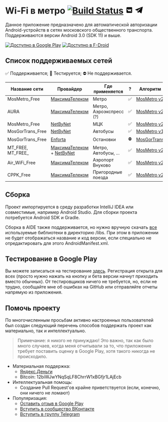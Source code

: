 # Wi-Fi в метро [![Build Status](https://local.thedrhax.pw/jenkins/job/MosMetro-Android/branch/master/badge/icon)](https://local.thedrhax.pw/jenkins/job/MosMetro-Android/branch/master/) [![ВКонтакте](.github/resources/vk-box.png)](https://vk.com/wifi_v_metro) [![Telegram](.github/resources/telegram.png)](https://t.me/joinchat/BVgshUHjD3rzVCmguodb4Q)

Данное приложение предназначено для автоматической авторизации Android-устройств в сетях московского общественного транспорта. Поддерживаются версии Android 3.0 (SDK 11) и выше.

[<img src="https://play.google.com/intl/ru_ru/badges/images/generic/ru_badge_web_generic.png" alt="Доступно в Google Play" height="80">](https://play.google.com/store/apps/details?id=pw.thedrhax.mosmetro) [<img src="https://gitlab.com/fdroid/artwork/raw/master/badge/get-it-on-ru.png" alt="Доступно в F-Droid" height="80">](https://f-droid.org/packages/pw.thedrhax.mosmetro)

## Список поддерживаемых сетей

:white_check_mark: Поддерживается; :large_blue_circle: Тестируется; :no_entry: Не поддерживается.

| Название сети | Провайдер | Где применяется | ? | Алгоритм |
| --- | --- | --- | --- | --- |
| MosMetro_Free | [МаксимаТелеком](http://maximatelecom.ru/ru#/) | Метро | :white_check_mark: | [MosMetro v2](/app/src/main/java/pw/thedrhax/mosmetro/authenticator/providers/MosMetroV2.java) |
| AURA | [МаксимаТелеком](http://maximatelecom.ru/ru#/) | Метро, Аэроэкспресс (?) | :white_check_mark: | [MosMetro v2](/app/src/main/java/pw/thedrhax/mosmetro/authenticator/providers/MosMetroV2.java) |
| MosMetro_Free | [NetByNet](http://www.netbynet.ru) | МЦК | :white_check_mark: | [MosMetro v2](/app/src/main/java/pw/thedrhax/mosmetro/authenticator/providers/MosMetroV1.java) |
| MosGorTrans_Free | [NetByNet](http://www.netbynet.ru) | Автобусы | :white_check_mark: | [MosMetro v1](/app/src/main/java/pw/thedrhax/mosmetro/authenticator/providers/MosMetroV1.java) |
| MosGorTrans_Free | [Enforta](http://www.enforta.ru/) | Остановки | :no_entry: | [MosGorTrans](/app/src/main/java/pw/thedrhax/mosmetro/authenticator/providers/Unknown.java) |
| MT_FREE, MT_FREE_ | [МаксимаТелеком](http://maximatelecom.ru/ru#/) + [NetByNet](http://www.netbynet.ru) | Метро, Автобусы, ... | :white_check_mark: | [MosMetro v2](/app/src/main/java/pw/thedrhax/mosmetro/authenticator/providers/MosMetroV2.java) |
| Air_WiFi_Free | [МаксимаТелеком](http://maximatelecom.ru/ru#/) | Аэропорт Внуково | :white_check_mark: | [MosMetro v2](/app/src/main/java/pw/thedrhax/mosmetro/authenticator/providers/MosMetroV2.java) |
| CPPK_Free | [МаксимаТелеком](http://maximatelecom.ru/ru#/) | Пригородные поезда | :white_check_mark: | [MosMetro v2](/app/src/main/java/pw/thedrhax/mosmetro/authenticator/providers/MosMetroV1.java) |

## Сборка

Проект импортируется в среду разработки IntelliJ IDEA или совместимые, например Android Studio. Для сборки проекта потребуется Android SDK и Gradle.

Сборка в AIDE также поддерживается, но нужно вручную скачать [все](https://github.com/TheDrHax/mosmetro-android/tree/fc75df9b0c26489522ccf5581061fa57b5e6cd0f/libs) используемые библиотеки в директорию /libs. При этом в приложении не будет отображаться название и код версии, если специально не отредактировать для этого AndroidManifest.xml.

## Тестирование в Google Play

Вы можете записаться на тестирование [здесь](https://play.google.com/apps/testing/pw.thedrhax.mosmetro). Регистрация открыта для всех (просто нужно нажать на кнопку и бета версии начнут приходить вместо обычных). От тестировщиков ничего не требуется, но, если не трудно, сообщайте мне об ошибках на GitHub или отправляйте отчеты напрямую из приложения.

## Помочь проекту

По многочисленным просьбам активно настроенных пользователей был создан следующий перечень способов поддержать проект как материально, так и интеллектуально.

> Примечание: я никого не принуждаю! Это важно, так как было много случаев, когда меня отчитывали за то, что приложение требует поставить оценку в Google Play, хотя такого никогда не происходило.

* Материальная поддержка:
    * [Яндекс.Деньги](https://money.yandex.ru/to/410014087156910)
    * Bitcoin: 12biWJwYNqSqLF8ChrrW1xBGfjr1LAjEcb
* Интеллектуальная помощь:
    * Создание Pull Request'ов крайне приветствуется (если, конечно, они ничего не ломают)
* Популяризация:
    * [Оставить отзыв в Google Play](https://play.google.com/store/apps/details?id=pw.thedrhax.mosmetro)
    * [Вступить в сообщество ВКонтакте](https://vk.com/wifi_v_metro)
    * [Вступить в группу Telegram](https://t.me/joinchat/BVgshUHjD3rzVCmguodb4Q)
